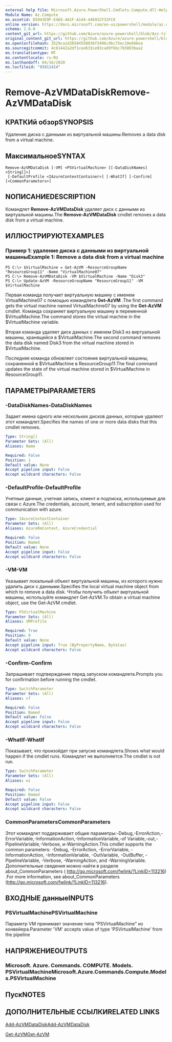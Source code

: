 ```yaml
---
external help file: Microsoft.Azure.PowerShell.Cmdlets.Compute.dll-Help-Help.xml
Module Name: Az.Compute
ms.assetid: D5943E9F-E4E6-4A1F-A144-44691CF32FC8
online version: https://docs.microsoft.com/en-us/powershell/module/az.compute/remove-azvmdatadisk
schema: 2.0.0
content_git_url: https://github.com/Azure/azure-powershell/blob/Azs-tzl/src/Compute/Compute/help/Remove-AzVMDataDisk.md
original_content_git_url: https://github.com/Azure/azure-powershell/blob/Azs-tzl/src/Compute/Compute/help/Remove-AzVMDataDisk.md
ms.openlocfilehash: 3529ca1d26504558036f3496c9bc75ec10e666ea
ms.sourcegitcommit: 4c61442a2df1cee633ce93cad9f6bc793803baa2
ms.translationtype: MT
ms.contentlocale: ru-RU
ms.lasthandoff: 04/16/2020
ms.locfileid: "93911414"
---
```

# <span data-ttu-id="1af6e-101">Remove-AzVMDataDisk</span><span class="sxs-lookup"><span data-stu-id="1af6e-101">Remove-AzVMDataDisk</span></span>

## <span data-ttu-id="1af6e-102">КРАТКИй обзор</span><span class="sxs-lookup"><span data-stu-id="1af6e-102">SYNOPSIS</span></span>
<span data-ttu-id="1af6e-103">Удаление диска с данными из виртуальной машины.</span><span class="sxs-lookup"><span data-stu-id="1af6e-103">Removes a data disk from a virtual machine.</span></span>

## <span data-ttu-id="1af6e-104">Максимальное</span><span class="sxs-lookup"><span data-stu-id="1af6e-104">SYNTAX</span></span>

```
Remove-AzVMDataDisk [-VM] <PSVirtualMachine> [[-DataDiskNames] <String[]>]
 [-DefaultProfile <IAzureContextContainer>] [-WhatIf] [-Confirm] [<CommonParameters>]
```

## <span data-ttu-id="1af6e-105">NОПИСАНИЕ</span><span class="sxs-lookup"><span data-stu-id="1af6e-105">DESCRIPTION</span></span>
<span data-ttu-id="1af6e-106">Командлет **Remove-AzVMDataDisk** удаляет диск с данными из виртуальной машины.</span><span class="sxs-lookup"><span data-stu-id="1af6e-106">The **Remove-AzVMDataDisk** cmdlet removes a data disk from a virtual machine.</span></span>

## <span data-ttu-id="1af6e-107">ИЛЛЮСТРИРУЮТ</span><span class="sxs-lookup"><span data-stu-id="1af6e-107">EXAMPLES</span></span>

### <span data-ttu-id="1af6e-108">Пример 1: удаление диска с данными из виртуальной машины</span><span class="sxs-lookup"><span data-stu-id="1af6e-108">Example 1: Remove a data disk from a virtual machine</span></span>
```
PS C:\> $VirtualMachine = Get-AzVM -ResourceGroupName "ResourceGroup11" -Name "VirtualMachine07" 
PS C:\> Remove-AzVMDataDisk -VM $VirtualMachine -Name "Disk3"
PS C:\> Update-AzVM -ResourceGroupName "ResourceGroup11" -VM $VirtualMachine
```

<span data-ttu-id="1af6e-109">Первая команда получает виртуальную машину с именем VirtualMachine07 с помощью командлета **Get-AzVM** .</span><span class="sxs-lookup"><span data-stu-id="1af6e-109">The first command gets the virtual machine named VirtualMachine07 by using the **Get-AzVM** cmdlet.</span></span>
<span data-ttu-id="1af6e-110">Команда сохраняет виртуальную машину в переменной $VirtualMachine.</span><span class="sxs-lookup"><span data-stu-id="1af6e-110">The command stores the virtual machine in the $VirtualMachine variable.</span></span>

<span data-ttu-id="1af6e-111">Вторая команда удаляет диск данных с именем Disk3 из виртуальной машины, хранящейся в $VirtualMachine.</span><span class="sxs-lookup"><span data-stu-id="1af6e-111">The second command removes the data disk named Disk3 from the virtual machine stored in $VirtualMachine.</span></span>

<span data-ttu-id="1af6e-112">Последняя команда обновляет состояние виртуальной машины, сохраненной в $VirtualMachine в ResourceGroup11.</span><span class="sxs-lookup"><span data-stu-id="1af6e-112">The final command updates the state of the virtual machine stored in $VirtualMachine in ResourceGroup11.</span></span>

## <span data-ttu-id="1af6e-113">ПАРАМЕТРЫ</span><span class="sxs-lookup"><span data-stu-id="1af6e-113">PARAMETERS</span></span>

### <span data-ttu-id="1af6e-114">-DataDiskNames</span><span class="sxs-lookup"><span data-stu-id="1af6e-114">-DataDiskNames</span></span>
<span data-ttu-id="1af6e-115">Задает имена одного или нескольких дисков данных, которые удаляют этот командлет.</span><span class="sxs-lookup"><span data-stu-id="1af6e-115">Specifies the names of one or more data disks that this cmdlet removes.</span></span>

```yaml
Type: String[]
Parameter Sets: (All)
Aliases: Name

Required: False
Position: 1
Default value: None
Accept pipeline input: False
Accept wildcard characters: False
```

### <span data-ttu-id="1af6e-116">-DefaultProfile</span><span class="sxs-lookup"><span data-stu-id="1af6e-116">-DefaultProfile</span></span>
<span data-ttu-id="1af6e-117">Учетные данные, учетная запись, клиент и подписка, используемые для связи с Azure.</span><span class="sxs-lookup"><span data-stu-id="1af6e-117">The credentials, account, tenant, and subscription used for communication with azure.</span></span>

```yaml
Type: IAzureContextContainer
Parameter Sets: (All)
Aliases: AzureRmContext, AzureCredential

Required: False
Position: Named
Default value: None
Accept pipeline input: False
Accept wildcard characters: False
```

### <span data-ttu-id="1af6e-118">-VM</span><span class="sxs-lookup"><span data-stu-id="1af6e-118">-VM</span></span>
<span data-ttu-id="1af6e-119">Указывает локальный объект виртуальной машины, из которого нужно удалить диск с данными.</span><span class="sxs-lookup"><span data-stu-id="1af6e-119">Specifies the local virtual machine object from which to remove a data disk.</span></span>
<span data-ttu-id="1af6e-120">Чтобы получить объект виртуальной машины, используйте командлет Get-AzVM.</span><span class="sxs-lookup"><span data-stu-id="1af6e-120">To obtain a virtual machine object, use the Get-AzVM cmdlet.</span></span>

```yaml
Type: PSVirtualMachine
Parameter Sets: (All)
Aliases: VMProfile

Required: True
Position: 0
Default value: None
Accept pipeline input: True (ByPropertyName, ByValue)
Accept wildcard characters: False
```

### <span data-ttu-id="1af6e-121">-Confirm</span><span class="sxs-lookup"><span data-stu-id="1af6e-121">-Confirm</span></span>
<span data-ttu-id="1af6e-122">Запрашивает подтверждение перед запуском командлета.</span><span class="sxs-lookup"><span data-stu-id="1af6e-122">Prompts you for confirmation before running the cmdlet.</span></span>
```yaml
Type: SwitchParameter
Parameter Sets: (All)
Aliases: cf

Required: False
Position: Named
Default value: False
Accept pipeline input: False
Accept wildcard characters: False
```

### <span data-ttu-id="1af6e-123">-WhatIf</span><span class="sxs-lookup"><span data-stu-id="1af6e-123">-WhatIf</span></span>
<span data-ttu-id="1af6e-124">Показывает, что произойдет при запуске командлета.</span><span class="sxs-lookup"><span data-stu-id="1af6e-124">Shows what would happen if the cmdlet runs.</span></span> <span data-ttu-id="1af6e-125">Командлет не выполняется.</span><span class="sxs-lookup"><span data-stu-id="1af6e-125">The cmdlet is not run.</span></span>
```yaml
Type: SwitchParameter
Parameter Sets: (All)
Aliases: wi

Required: False
Position: Named
Default value: False
Accept pipeline input: False
Accept wildcard characters: False
```

### <span data-ttu-id="1af6e-126">CommonParameters</span><span class="sxs-lookup"><span data-stu-id="1af6e-126">CommonParameters</span></span>
<span data-ttu-id="1af6e-127">Этот командлет поддерживает общие параметры:-Debug,-ErrorAction,-ErrorVariable,-InformationAction,-InformationVariable,-of Variable,-out,-PipelineVariable,-Verbose, и-WarningAction.</span><span class="sxs-lookup"><span data-stu-id="1af6e-127">This cmdlet supports the common parameters: -Debug, -ErrorAction, -ErrorVariable, -InformationAction, -InformationVariable, -OutVariable, -OutBuffer, -PipelineVariable, -Verbose, -WarningAction, and -WarningVariable.</span></span> <span data-ttu-id="1af6e-128">Дополнительные сведения можно найти в разделе about_CommonParameters ( http://go.microsoft.com/fwlink/?LinkID=113216) .</span><span class="sxs-lookup"><span data-stu-id="1af6e-128">For more information, see about_CommonParameters (http://go.microsoft.com/fwlink/?LinkID=113216).</span></span>

## <span data-ttu-id="1af6e-129">ВХОДНЫЕ данные</span><span class="sxs-lookup"><span data-stu-id="1af6e-129">INPUTS</span></span>

### <span data-ttu-id="1af6e-130">PSVirtualMachine</span><span class="sxs-lookup"><span data-stu-id="1af6e-130">PSVirtualMachine</span></span>
<span data-ttu-id="1af6e-131">Параметр VM принимает значение типа "PSVirtualMachine" из конвейера.</span><span class="sxs-lookup"><span data-stu-id="1af6e-131">Parameter 'VM' accepts value of type 'PSVirtualMachine' from the pipeline</span></span>

## <span data-ttu-id="1af6e-132">НАПРЯЖЕНИЕ</span><span class="sxs-lookup"><span data-stu-id="1af6e-132">OUTPUTS</span></span>

### <span data-ttu-id="1af6e-133">Microsoft. Azure. Commands. COMPUTE. Models. PSVirtualMachine</span><span class="sxs-lookup"><span data-stu-id="1af6e-133">Microsoft.Azure.Commands.Compute.Models.PSVirtualMachine</span></span>

## <span data-ttu-id="1af6e-134">Пуск</span><span class="sxs-lookup"><span data-stu-id="1af6e-134">NOTES</span></span>

## <span data-ttu-id="1af6e-135">ДОПОЛНИТЕЛЬНЫЕ ССЫЛКИ</span><span class="sxs-lookup"><span data-stu-id="1af6e-135">RELATED LINKS</span></span>

[<span data-ttu-id="1af6e-136">Add-AzVMDataDisk</span><span class="sxs-lookup"><span data-stu-id="1af6e-136">Add-AzVMDataDisk</span></span>](./Add-AzVMDataDisk.md)

[<span data-ttu-id="1af6e-137">Get-AzVM</span><span class="sxs-lookup"><span data-stu-id="1af6e-137">Get-AzVM</span></span>](./Get-AzVM.md)


